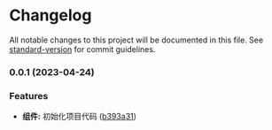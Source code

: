 # Changelog

All notable changes to this project will be documented in this file. See [standard-version](https://github.com/conventional-changelog/standard-version) for commit guidelines.

### 0.0.1 (2023-04-24)


### Features

* **组件:** 初始化项目代码 ([b393a31](https://github.com/lxjjjjjj/component-repository/commit/b393a31c6dbe8e9e41783bec922c6cbbd4e1fa61))
